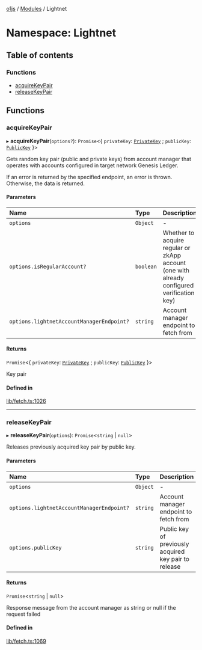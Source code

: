 [o1js](../README.md) / [Modules](../modules.md) / Lightnet

# Namespace: Lightnet

## Table of contents

### Functions

- [acquireKeyPair](Lightnet.md#acquirekeypair)
- [releaseKeyPair](Lightnet.md#releasekeypair)

## Functions

### acquireKeyPair

▸ **acquireKeyPair**(`options?`): `Promise`<{ `privateKey`: [`PrivateKey`](../classes/PrivateKey.md) ; `publicKey`: [`PublicKey`](../classes/Types.PublicKey.md)  }\>

Gets random key pair (public and private keys) from account manager
that operates with accounts configured in target network Genesis Ledger.

If an error is returned by the specified endpoint, an error is thrown. Otherwise,
the data is returned.

#### Parameters

| Name | Type | Description |
| :------ | :------ | :------ |
| `options` | `Object` | - |
| `options.isRegularAccount?` | `boolean` | Whether to acquire regular or zkApp account (one with already configured verification key) |
| `options.lightnetAccountManagerEndpoint?` | `string` | Account manager endpoint to fetch from |

#### Returns

`Promise`<{ `privateKey`: [`PrivateKey`](../classes/PrivateKey.md) ; `publicKey`: [`PublicKey`](../classes/Types.PublicKey.md)  }\>

Key pair

#### Defined in

[lib/fetch.ts:1026](https://github.com/o1-labs/o1js/blob/5ca4368/src/lib/fetch.ts#L1026)

___

### releaseKeyPair

▸ **releaseKeyPair**(`options`): `Promise`<`string` \| ``null``\>

Releases previously acquired key pair by public key.

#### Parameters

| Name | Type | Description |
| :------ | :------ | :------ |
| `options` | `Object` | - |
| `options.lightnetAccountManagerEndpoint?` | `string` | Account manager endpoint to fetch from |
| `options.publicKey` | `string` | Public key of previously acquired key pair to release |

#### Returns

`Promise`<`string` \| ``null``\>

Response message from the account manager as string or null if the request failed

#### Defined in

[lib/fetch.ts:1069](https://github.com/o1-labs/o1js/blob/5ca4368/src/lib/fetch.ts#L1069)

